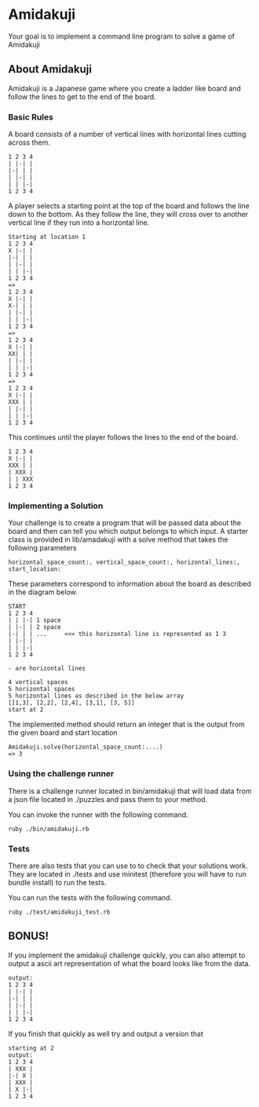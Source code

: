 # Amidakuji

Your goal is to implement a command line program to solve a game of Amidakuji

## About Amidakuji

Amidakuji is a Japanese game where you create a ladder like board and follow the lines to get to the end of the board.

### Basic Rules

A board consists of a number of vertical lines with horizontal lines cutting across them.

    1 2 3 4
    | |-| |
    |-| | |
    | |-| |
    | | |-|
    1 2 3 4

A player selects a starting point at the top of the board and follows the line down to the
bottom. As they follow the line, they will cross over to another vertical line if they
run into a horizontal line.

    Starting at location 1
    1 2 3 4
    X |-| |
    |-| | |
    | |-| |
    | | |-|
    1 2 3 4
    =>
    1 2 3 4
    X |-| |
    X-| | |
    | |-| |
    | | |-|
    1 2 3 4
    =>
    1 2 3 4
    X |-| |
    XX| | |
    | |-| |
    | | |-|
    1 2 3 4
    =>
    1 2 3 4
    X |-| |
    XXX | |
    | |-| |
    | | |-|
    1 2 3 4

This continues until the player follows the lines to the end of the board.

    1 2 3 4
    X |-| |
    XXX | |
    | XXX |
    | | XXX
    1 2 3 4

### Implementing a Solution

Your challenge is to create a program that will be passed data about the board and then can
tell you which output belongs to which input. A starter class is provided in lib/amadakuji
with a solve method that takes the following parameters

    horizontal_space_count:, vertical_space_count:, horizontal_lines:, start_location:

These parameters correspond to information about the board as described in the diagram below.

    START
    1 2 3 4
    | | |-| 1 space
    | |-| | 2 space
    |-| | | ...     <<< this horizontal line is represented as 1 3
    | |-| |
    | | |-|
    1 2 3 4

    - are horizontal lines

    4 vertical spaces
    5 horizontal spaces
    5 horizontal lines as described in the below array
    [[1,3], [2,2], [2,4], [3,1], [3, 5]]
    start at 2

The implemented method should return an integer that is the output from the given
board and start location

    Amidakuji.solve(horizontal_space_count:....)
    => 3

### Using the challenge runner

There is a challenge runner located in bin/amidakuji that will load data from a json file located in ./puzzles
and pass them to your method.

You can invoke the runner with the following command.

    ruby ./bin/amidakuji.rb

### Tests

There are also tests that you can use to to check that your solutions work. They are located in ./tests
and use minitest (therefore you will have to run bundle install) to run the tests.

You can run the tests with the following command.

    ruby ./test/amidakuji_test.rb

## BONUS!

If you implement the amidakuji challenge quickly, you can also attempt to output a ascii art representation of
what the board looks like from the data.

    output:
    1 2 3 4
    | |-| |
    |-| | |
    | |-| |
    | | |-|
    1 2 3 4

If you finish that quickly as well try and output a version that

    starting at 2
    output:
    1 2 3 4
    | XXX |
    |-| X |
    | XXX |
    | X |-|
    1 2 3 4
